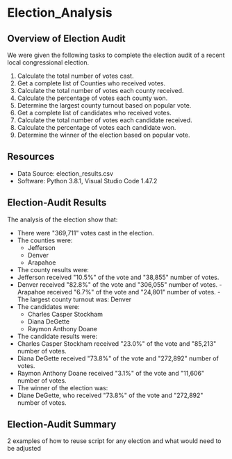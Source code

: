# Election_Analysis

## Overview of Election Audit
We were given the following tasks to complete the election audit of a recent local congressional election.

1. Calculate the total number of votes cast.
2. Get a complete list of Counties who received votes.
3. Calculate the total number of votes each county received.
4. Calculate the percentage of votes each county won.
5. Determine the largest county turnout based on popular vote.
6. Get a complete list of candidates who received votes.
7. Calculate the total number of votes each candidate received.
8. Calculate the percentage of votes each candidate won.
9. Determine the winner of the election based on popular vote.


## Resources
- Data Source: election_results.csv
- Software: Python 3.8.1, Visual Studio Code 1.47.2

## Election-Audit Results
The analysis of the election show that:
- There were "369,711" votes cast in the election.
- The counties were:
    - Jefferson
    - Denver
    - Arapahoe
- The county results were:
- Jefferson received "10.5%" of the vote and "38,855" number of votes.
- Denver received "82.8%" of the vote and "306,055" number of votes.
-Arapahoe received "6.7%" of the vote and "24,801" number of votes.
-The largest county turnout was: Denver
- The candidates were:
    - Charles Casper Stockham
    - Diana DeGette
    - Raymon Anthony Doane
- The candidate results were:
- Charles Casper Stockham received "23.0%" of the vote and "85,213" number of votes.
- Diana DeGette received "73.8%" of the vote and "272,892" number of votes.
- Raymon Anthony Doane received "3.1%" of the vote and "11,606" number of votes.
- The winner of the election was:
- Diane DeGette, who received "73.8%" of the vote and "272,892" number of votes.

## Election-Audit Summary
2 examples of how to reuse script for any election and what would need to be adjusted
